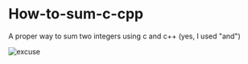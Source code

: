 # How-to-sum-c-cpp
A proper way to sum two integers using c and c++ (yes, I used "and")

![excuse](https://user-images.githubusercontent.com/38510219/44564903-d435ba00-a73b-11e8-9cc2-d4db01389802.jpg)
